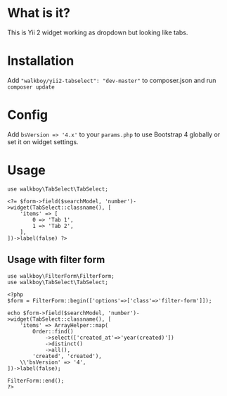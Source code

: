 # What is it?
This is Yii 2 widget working as dropdown but looking like tabs.

# Installation
Add `"walkboy/yii2-tabselect": "dev-master"` to composer.json and run `composer update`

# Config
Add `bsVersion => '4.x'` to your `params.php` to use Bootstrap 4 globally or set it on widget settings.

# Usage
```
use walkboy\TabSelect\TabSelect;

<?= $form->field($searchModel, 'number')->widget(TabSelect::classname(), [
    'items' => [
    	0 => 'Tab 1', 
    	1 => 'Tab 2',
    ],
])->label(false) ?>
```

## Usage with filter form
```
use walkboy\FilterForm\FilterForm;
use walkboy\TabSelect\TabSelect;

<?php
$form = FilterForm::begin(['options'=>['class'=>'filter-form']]);

echo $form->field($searchModel, 'number')->widget(TabSelect::classname(), [
    'items' => ArrayHelper::map(
		Order::find()
			->select(['created_at'=>'year(created)'])
			->distinct()
		    ->all(), 
		'created', 'created'),
	\\'bsVersion' => '4',
])->label(false);

FilterForm::end();
?>
```
